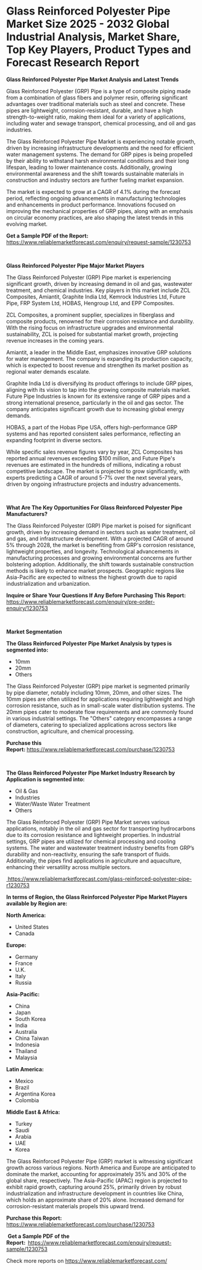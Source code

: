 <p><h1>Glass Reinforced Polyester Pipe Market Size 2025 - 2032 Global Industrial Analysis, Market Share, Top Key Players, Product Types and Forecast Research Report</h1></p><p><strong>Glass Reinforced Polyester Pipe Market Analysis and Latest Trends</strong></p>
<p><p>Glass Reinforced Polyester (GRP) Pipe is a type of composite piping made from a combination of glass fibers and polymer resin, offering significant advantages over traditional materials such as steel and concrete. These pipes are lightweight, corrosion-resistant, durable, and have a high strength-to-weight ratio, making them ideal for a variety of applications, including water and sewage transport, chemical processing, and oil and gas industries.</p><p>The Glass Reinforced Polyester Pipe Market is experiencing notable growth, driven by increasing infrastructure developments and the need for efficient water management systems. The demand for GRP pipes is being propelled by their ability to withstand harsh environmental conditions and their long lifespan, leading to lower maintenance costs. Additionally, growing environmental awareness and the shift towards sustainable materials in construction and industry sectors are further fueling market expansion.</p><p>The market is expected to grow at a CAGR of 4.1% during the forecast period, reflecting ongoing advancements in manufacturing technologies and enhancements in product performance. Innovations focused on improving the mechanical properties of GRP pipes, along with an emphasis on circular economy practices, are also shaping the latest trends in this evolving market.</p></p>
<p><strong>Get a Sample PDF of the Report:&nbsp;</strong> <a href="https://www.reliablemarketforecast.com/enquiry/request-sample/1230753?utm_campaign=3491&utm_medium=2&utm_source=Github&utm_content=ia&utm_term=03042025&utm_id=glass-reinforced-polyester-pipe">https://www.reliablemarketforecast.com/enquiry/request-sample/1230753</a></p>
<p>&nbsp;</p>
<p><strong>Glass Reinforced Polyester Pipe Major Market Players</strong></p>
<p><p>The Glass Reinforced Polyester (GRP) Pipe market is experiencing significant growth, driven by increasing demand in oil and gas, wastewater treatment, and chemical industries. Key players in this market include ZCL Composites, Amiantit, Graphite India Ltd, Kemrock Industries Ltd, Future Pipe, FRP System Ltd, HOBAS, Hengroup Ltd, and EPP Composites. </p><p>ZCL Composites, a prominent supplier, specializes in fiberglass and composite products, renowned for their corrosion resistance and durability. With the rising focus on infrastructure upgrades and environmental sustainability, ZCL is poised for substantial market growth, projecting revenue increases in the coming years.</p><p>Amiantit, a leader in the Middle East, emphasizes innovative GRP solutions for water management. The company is expanding its production capacity, which is expected to boost revenue and strengthen its market position as regional water demands escalate.</p><p>Graphite India Ltd is diversifying its product offerings to include GRP pipes, aligning with its vision to tap into the growing composite materials market. Future Pipe Industries is known for its extensive range of GRP pipes and a strong international presence, particularly in the oil and gas sector. The company anticipates significant growth due to increasing global energy demands.</p><p>HOBAS, a part of the Hobas Pipe USA, offers high-performance GRP systems and has reported consistent sales performance, reflecting an expanding footprint in diverse sectors.</p><p>While specific sales revenue figures vary by year, ZCL Composites has reported annual revenues exceeding $100 million, and Future Pipe's revenues are estimated in the hundreds of millions, indicating a robust competitive landscape. The market is projected to grow significantly, with experts predicting a CAGR of around 5-7% over the next several years, driven by ongoing infrastructure projects and industry advancements.</p></p>
<p>&nbsp;</p>
<p><strong>What Are The Key Opportunities For Glass Reinforced Polyester Pipe Manufacturers?</strong></p>
<p><p>The Glass Reinforced Polyester (GRP) Pipe market is poised for significant growth, driven by increasing demand in sectors such as water treatment, oil and gas, and infrastructure development. With a projected CAGR of around 5% through 2028, the market is benefiting from GRP's corrosion resistance, lightweight properties, and longevity. Technological advancements in manufacturing processes and growing environmental concerns are further bolstering adoption. Additionally, the shift towards sustainable construction methods is likely to enhance market prospects. Geographic regions like Asia-Pacific are expected to witness the highest growth due to rapid industrialization and urbanization.</p></p>
<p><strong>Inquire or Share Your Questions If Any Before Purchasing This Report:</strong> <a href="https://www.reliablemarketforecast.com/enquiry/pre-order-enquiry/1230753?utm_campaign=3491&utm_medium=2&utm_source=Github&utm_content=ia&utm_term=03042025&utm_id=glass-reinforced-polyester-pipe">https://www.reliablemarketforecast.com/enquiry/pre-order-enquiry/1230753</a></p>
<p>&nbsp;</p>
<p><strong>Market Segmentation</strong></p>
<p><strong>The Glass Reinforced Polyester Pipe Market Analysis by types is segmented into:</strong></p>
<p><ul><li>10mm</li><li>20mm</li><li>Others</li></ul></p>
<p><p>The Glass Reinforced Polyester (GRP) pipe market is segmented primarily by pipe diameter, notably including 10mm, 20mm, and other sizes. The 10mm pipes are often utilized for applications requiring lightweight and high corrosion resistance, such as in small-scale water distribution systems. The 20mm pipes cater to moderate flow requirements and are commonly found in various industrial settings. The "Others" category encompasses a range of diameters, catering to specialized applications across sectors like construction, agriculture, and chemical processing.</p></p>
<p><strong>Purchase this Report:&nbsp;</strong><a href="https://www.reliablemarketforecast.com/purchase/1230753?utm_campaign=3491&utm_medium=2&utm_source=Github&utm_content=ia&utm_term=03042025&utm_id=glass-reinforced-polyester-pipe">https://www.reliablemarketforecast.com/purchase/1230753</a></p>
<p>&nbsp;</p>
<p><strong>The Glass Reinforced Polyester Pipe Market Industry Research by Application is segmented into:</strong></p>
<p><ul><li>Oil & Gas</li><li>Industries</li><li>Water/Waste Water Treatment</li><li>Others</li></ul></p>
<p><p>The Glass Reinforced Polyester (GRP) Pipe Market serves various applications, notably in the oil and gas sector for transporting hydrocarbons due to its corrosion resistance and lightweight properties. In industrial settings, GRP pipes are utilized for chemical processing and cooling systems. The water and wastewater treatment industry benefits from GRP’s durability and non-reactivity, ensuring the safe transport of fluids. Additionally, the pipes find applications in agriculture and aquaculture, enhancing their versatility across multiple sectors.</p></p>
<p><a href="https://www.reliablemarketforecast.com/glass-reinforced-polyester-pipe-r1230753?utm_campaign=3491&utm_medium=2&utm_source=Github&utm_content=ia&utm_term=03042025&utm_id=glass-reinforced-polyester-pipe">&nbsp;https://www.reliablemarketforecast.com/glass-reinforced-polyester-pipe-r1230753</a></p>
<p><strong>In terms of Region, the Glass Reinforced Polyester Pipe Market Players available by Region are:</strong></p>
<p>
    <p> <strong> North America: </strong>
        <ul>
            <li>United States</li>
            <li>Canada</li>
        </ul>
        </p> 
    <p> <strong> Europe: </strong>
        <ul>
            <li>Germany</li>
            <li>France</li>
            <li>U.K.</li>
            <li>Italy</li>
            <li>Russia</li>
        </ul>
        </p> 
    <p> <strong> Asia-Pacific: </strong>
        <ul>
            <li>China</li>
            <li>Japan</li>
            <li>South Korea</li>
            <li>India</li>
            <li>Australia</li>
            <li>China Taiwan</li>
            <li>Indonesia</li>
            <li>Thailand</li>
            <li>Malaysia</li>
        </ul>
        </p> 
    <p> <strong> Latin America: </strong>
        <ul>
            <li>Mexico</li>
            <li>Brazil</li>
            <li>Argentina Korea</li>
            <li>Colombia</li>
        </ul>
        </p> 
    <p> <strong> Middle East & Africa: </strong>
        <ul>
            <li>Turkey</li>
            <li>Saudi</li>
            <li>Arabia</li>
            <li>UAE</li>
            <li>Korea</li>
        </ul>
    </p>
    </p>
<p><p>The Glass Reinforced Polyester Pipe (GRP) market is witnessing significant growth across various regions. North America and Europe are anticipated to dominate the market, accounting for approximately 35% and 30% of the global share, respectively. The Asia-Pacific (APAC) region is projected to exhibit rapid growth, capturing around 25%, primarily driven by robust industrialization and infrastructure development in countries like China, which holds an approximate share of 20% alone. Increased demand for corrosion-resistant materials propels this upward trend.</p></p>
<p><strong>Purchase this Report: </strong><a href="https://www.reliablemarketforecast.com/purchase/1230753?utm_campaign=3491&utm_medium=2&utm_source=Github&utm_content=ia&utm_term=03042025&utm_id=glass-reinforced-polyester-pipe">https://www.reliablemarketforecast.com/purchase/1230753</a></p>
<p>&nbsp;<strong>Get a Sample PDF of the Report:&nbsp;&nbsp;</strong><a href="https://www.reliablemarketforecast.com/enquiry/request-sample/1230753?utm_campaign=3491&utm_medium=2&utm_source=Github&utm_content=ia&utm_term=03042025&utm_id=glass-reinforced-polyester-pipe">https://www.reliablemarketforecast.com/enquiry/request-sample/1230753</a></p>
<p><strong></strong></p>
<p>Check more reports on <a href="https://www.reliablemarketforecast.com/?utm_campaign=3491&utm_medium=2&utm_source=Github&utm_content=ia&utm_term=03042025&utm_id=glass-reinforced-polyester-pipe">https://www.reliablemarketforecast.com/</a></p>